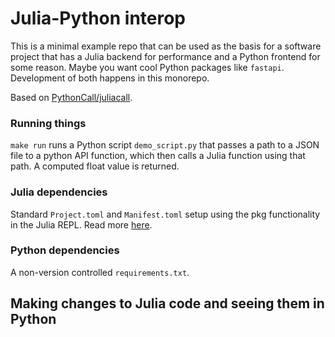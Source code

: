 # Julia-Python interop

This is a minimal example repo that can be used as the basis for a software project that has a Julia backend for performance and a Python frontend for some reason. Maybe you want cool Python packages like `fastapi`. Development of both happens in this monorepo.

Based on [PythonCall/juliacall](https://github.com/JuliaPy/PythonCall.jl).

### Running things
`make run` runs a Python script `demo_script.py` that passes a path to a JSON file to a python API function, which then calls a Julia function using that path. A computed float value is returned.

### Julia dependencies
Standard `Project.toml` and `Manifest.toml` setup using the pkg functionality in the Julia REPL. Read more [here](https://pkgdocs.julialang.org/v1/getting-started/).

### Python dependencies
A non-version controlled `requirements.txt`.

## Making changes to Julia code and seeing them in Python